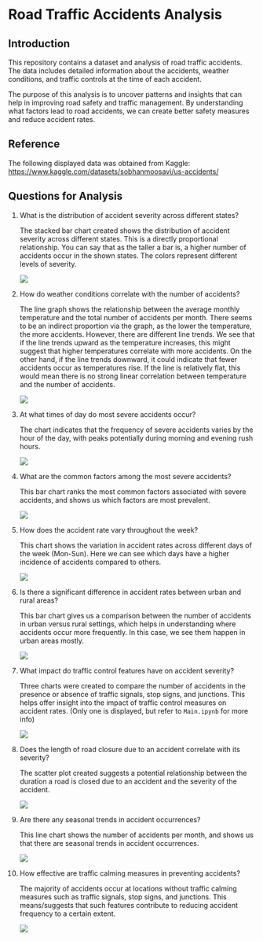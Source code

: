 # Road Traffic Accidents Analysis

## Introduction

This repository contains a dataset and analysis of road traffic accidents. The data includes detailed information about the accidents, weather conditions, and traffic controls at the time of each accident.

The purpose of this analysis is to uncover patterns and insights that can help in improving road safety and traffic management. By understanding what factors lead to road accidents, we can create better safety measures and reduce accident rates.

## Reference

The following displayed data was obtained from Kaggle: https://www.kaggle.com/datasets/sobhanmoosavi/us-accidents/

## Questions for Analysis

1. What is the distribution of accident severity across different states?

   The stacked bar chart created shows the distribution of accident severity across different states. This is a directly proportional relationship. You can say that as the taller a bar is, a higher number of accidents occur in the shown states. The colors represent different levels of severity.

   <img src = "https://github.com/rvela042/US-Accidents-from-2016-to-2023/blob/main/All%20Question%20Plots/Q1Chart.png"/>

2. How do weather conditions correlate with the number of accidents?

   The line graph shows the relationship between the average monthly temperature and the total number of accidents per month. There seems to be an indirect proportion via the graph, as the lower the temperature, the more accidents. However, there are different line trends. We see that if the line trends upward as the temperature increases, this might suggest that higher temperatures correlate with more accidents. On the other hand, if the line trends downward, it could indicate that fewer accidents occur as temperatures rise. If the line is relatively flat, this would mean there is no strong linear correlation between temperature and the number of accidents.

   <img src = "https://github.com/rvela042/US-Accidents-from-2016-to-2023/blob/main/All%20Question%20Plots/Q2chart.png" />

3. At what times of day do most severe accidents occur?

   The chart indicates that the frequency of severe accidents varies by the hour of the day, with peaks potentially during morning and evening rush hours.

   <img src = "https://github.com/rvela042/US-Accidents-from-2016-to-2023/blob/main/All%20Question%20Plots/Q3chart.png" />

4. What are the common factors among the most severe accidents?

   This bar chart ranks the most common factors associated with severe accidents, and shows us which factors are most prevalent.

   <img src = "https://github.com/rvela042/US-Accidents-from-2016-to-2023/blob/main/All%20Question%20Plots/Q4chart.png" />

5. How does the accident rate vary throughout the week?

   This chart shows the variation in accident rates across different days of the week (Mon-Sun). Here we can see which days have a higher incidence of accidents compared to others.

   <img src = "https://github.com/rvela042/US-Accidents-from-2016-to-2023/blob/main/All%20Question%20Plots/Q5chart.png" />

6. Is there a significant difference in accident rates between urban and rural areas?

   This bar chart gives us a comparison between the number of accidents in urban versus rural settings, which helps in understanding where accidents occur more frequently. In this case, we see them happen in urban areas mostly.

   <img src = "https://github.com/rvela042/US-Accidents-from-2016-to-2023/blob/main/All%20Question%20Plots/Q6chart.png" />

7. What impact do traffic control features have on accident severity?

   Three charts were created to compare the number of accidents in the presence or absence of traffic signals, stop signs, and junctions. This helps offer insight into the impact of traffic control measures on accident rates. (Only one is displayed, but refer to `Main.ipynb` for more info)

   <img src = "https://github.com/rvela042/US-Accidents-from-2016-to-2023/blob/main/All%20Question%20Plots/Q7chart.png" />

8. Does the length of road closure due to an accident correlate with its severity?

   The scatter plot created suggests a potential relationship between the duration a road is closed due to an accident and the severity of the accident.

   <img src = "https://github.com/rvela042/US-Accidents-from-2016-to-2023/blob/main/All%20Question%20Plots/Q8chart.png" />

9. Are there any seasonal trends in accident occurrences?

   This line chart shows the number of accidents per month, and shows us that there are seasonal trends in accident occurrences.

   <img src = "https://github.com/rvela042/US-Accidents-from-2016-to-2023/blob/main/All%20Question%20Plots/Q9chart.png" />

10. How effective are traffic calming measures in preventing accidents?

    The majority of accidents occur at locations without traffic calming measures such as traffic signals, stop signs, and junctions. This means/suggests that such features contribute to reducing accident frequency to a certain extent.

    <img src = "https://github.com/rvela042/US-Accidents-from-2016-to-2023/blob/main/All%20Question%20Plots/Q10chart.png" />
